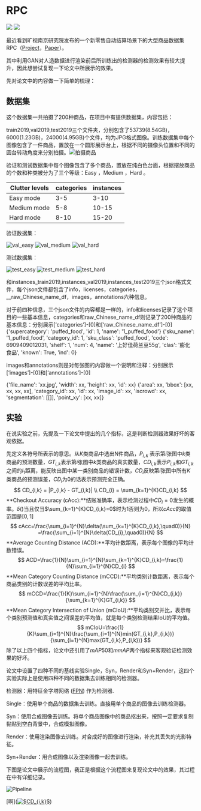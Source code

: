 # RPC
<script type="text/javascript" src="http://cdn.mathjax.org/mathjax/latest/MathJax.js?config=default"></script>
<script type="text/javascript" src="http://cdn.mathjax.org/mathjax/latest/MathJax.js?config=default"></script>
<img src="http://chart.googleapis.com/chart?cht=tx&chl= x=\frac{-b\pm\sqrt{b^2-4ac}}{2a}" style="border:none;">
<img src="http://www.forkosh.com/mathtex.cgi? \Large x=\frac{-b\pm\sqrt{b^2-4ac}}{2a}">

最近看到旷视南京研究院发布的一个新零售自动结算场景下的大型商品数据集RPC（[Project](<https://rpc-dataset.github.io/>)，[Paper](<https://arxiv.org/abs/1901.07249>)）。

其中利用GAN对人造数据进行渲染前后所训练出的检测器的检测效果有较大提升，因此想尝试复现一下论文中所展示的效果。

先对论文中的内容做一下简单的梳理：

## 数据集

这个数据集一共拍摄了200种商品，在项目中有提供数据集，内容包括：

train2019,val2019,test2019三个文件夹，分别包含了53739(8.54GB)，6000(1.23GB)，24000(4.95GB)个文件，均为JPG格式图像。训练数据集中每个图像包含了一件商品，置放在一个圆形展示台上，根据不同的摄像头位置和不同的圆台转动角度来分别拍摄。![拍摄商品](<https://github.com/tongyuhome/rpc/raw/master/show_images/take_pic.png>)

验证和测试数据集中每个图像包含了多个商品，置放在纯白色台面，根据摆放商品的个数和种类被分为了三个等级：Easy ，Medium ，Hard 。

| Clutter levels | categories | instances |
| -------------- | ---------- | --------- |
| Easy mode      | 3-5        | 3-10      |
| Medium mode    | 5-8        | 10-15     |
| Hard mode      | 8-10       | 15-20     |

验证数据集：

![val_easy](<https://github.com/tongyuhome/rpc/raw/master/show_images/val_1999.jpg>) ![val_medium](<https://github.com/tongyuhome/rpc/raw/master/show_images/val_4000.jpg>) ![val_hard](<https://github.com/tongyuhome/rpc/raw/master/show_images/val_6000.jpg>)

测试数据集：

![test_easy](<https://github.com/tongyuhome/rpc/raw/master/show_images/test_8000.jpg>) ![test_medium](<https://github.com/tongyuhome/rpc/raw/master/show_images/test_16000.jpg>) ![test_hard](<https://github.com/tongyuhome/rpc/raw/master/show_images/test_24000.jpg>)

和instances_train2019,instances_val2019,instances_test2019三个json格式文件，每个json文件都包含了info，licenses，categories，__raw_Chinese_name_df，images，annotations六种信息。

对于前四种信息，三个json文件的内容都是一样的，info和licenses记录了这个项目的一些基本信息，categories和raw_Chinese_name_df则记录了200种商品的基本信息：分别展示[‘categories’]-[0]和[‘raw_Chinese_name_df’]-[0]
{'supercategory': 'puffed_food', 'id': 1, 'name': '1_puffed_food'}
{'sku_name': '1_puffed_food', 'category_id': 1, 'sku_class': 'puffed_food', 'code': 6909409012031, 'shelf': 1, 'num': 4, 'name': '上好佳荷兰豆55g', 'clas': '膨化食品', 'known': True, 'ind': 0}

images和annotations则是对每张图的内容做一个说明和注释：分别展示[‘images’]-[0]和[‘annotations’]-[0]

{'file_name': 'xx.jpg', 'width': xx, 'height': xx, 'id': xx}
{'area': xx, 'bbox': [xx, xx, xx, xx], 'category_id': xx, 'id': xx, 'image_id': xx, 'iscrowd': xx, 'segmentation': [[]], 'point_xy': [xx, xx]}

## 实验

在说实验之前，先提及一下论文中提出的几个指标，这是判断检测器效果好坏的客观依据。

先定义各符号所表示的意思。从$K$类商品中选出N件商品，$P_{i,k}$ 表示第$i$张图中$k$类商品的预测数量，$GT_{i,k}$表示第$i$张图中$k$类商品的真实数量，$CD_{i,k}$表示$P_{i,k}$和$GT_{i,k}$之间的$l_{1}$距离，能反映出图中某一类别商品的错误计数，$CD_{i}$反映第$i$张图中所有$K$类商品的预测误差，$CD_{i}$为0的话表示预测完全正确。
$$
CD_{i,k} = |P_{i,k} - GT_{i,k}| \\
CD_{i} = \sum_{k=1}^{K}CD_{i,k}
$$
**Checkout Accuracy (cAcc):**结账准确率，表示检测过程中$CD_{i} = 0$发生的概率。$\delta()$当且仅当$\sum_{k=1}^{K}CD_{i,k}=0$时为$1$否则为$0$，所以$cAcc$的取值范围是$[0,1]$
$$
cAcc=\frac{\sum_{i=1}^{N}\delta(\sum_{k=1}^{K}CD_{i,k},\quad0)}{N}
=\frac{\sum_{i=1}^{N}\delta(CD_{i},\quad0)}{N}
$$
**Average Counting Distance (ACD):**平均计数距离，表示每个图像的平均计数错误。
$$
ACD=\frac{1}{N}\sum_{i=1}^{N}\sum_{k=1}^{K}CD_{i,k}=\frac{1}{N}\sum_{i=1}^{N}CD_{i}
$$
**Mean Category Counting Distance (mCCD):**平均类别计数距离，表示每个商品类别的计数误差的平均比率。
$$
mCCD=\frac{1}{K}\sum_{i=1}^{N}\frac{\sum_{i=1}^{N}CD_{i,k}}{\sum_{k=1}^{K}GT_{i,k}}
$$
**Mean Category Intersection of Union (mCIoU):**平均类别交并比，表示每个类别预测值和真实值之间误差的平均值，就是每个类别检测结果IoU的平均值。
$$
mCIoU=\frac{1}{K}\sum_{i=1}^{N}\frac{\sum_{i=1}^{N}min(GT_{i,k},P_{i,k})}{\sum_{i=1}^{N}max(GT_{i,k},P_{i,k})}
$$
除了以上四个指标，论文中还引用了$mAP50$和$mmAP$两个指标来客观验证检测效果的好坏。

论文中设置了四种不同的基线实验Single，Syn，Render和Syn+Render，这四个实验实际上是使用四种不同的数据集去训练相同的检测器。

检测器：用特征金字塔网络 ([FPN](https://arxiv.org/abs/1612.03144)) 作为检测器.

Single：使用单个商品的数据集去训练。直接用单个商品的图像去训练检测器。

Syn：使用合成图像去训练。将单个商品图像中的商品抠出来，按照一定要求复制黏贴到空白背景中，合成模拟图像。

Render：使用渲染图像去训练。对合成好的图像进行渲染，补充其丢失的光影特征。

Syn+Render：用合成图像以及渲染图像一起去训练。

下图是论文中展示的流程图，我正是根据这个流程图来复现论文中的效果，其过程在中有详细记录。

![Pipeline](<https://github.com/tongyuhome/rpc/raw/master/show_images/Pipeline.png>)



[啊](<a href="https://www.codecogs.com/eqnedit.php?latex=$CD_{i,k}$" target="_blank"><img src="https://latex.codecogs.com/gif.latex?$CD_{i,k}$" title="$CD_{i,k}$" /></a>)

